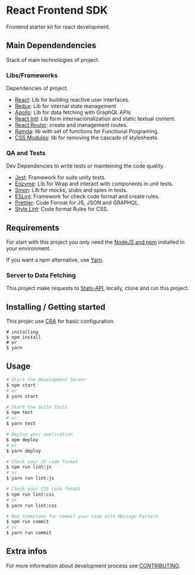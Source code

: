 # React Frontend SDK
Frontend starter kit for react development.

## Main Dependendencies
Stack of main technologies of project.

### Libs/Frameworks
Dependencies of project.

- [React](https://reactjs.org/): Lib for building reactive user interfaces.
- [Redux](https://react-redux.js.org/): Lib for internal state management
- [Apollo](https://www.apollographql.com/docs/react/): Lib for data fetching with GraphQL APIs
- [React Intl](https://github.com/formatjs/react-intl): Lib form internacionalization and static textual content.
- [React Router](https://reacttraining.com/react-router/web/guides/quick-start): create and management routes.
- [Ramda](https://ramdajs.com/): lib with set of functions for Functional Programing.
- [CSS Modules](https://github.com/css-modules/css-modules): lib for removing the cascade of stylesheets.

### QA and Tests
Dev Dependencies to write tests or mainteining the code quality.

- [Jest](jestjs.io/): Framework for suite unity tests.
- [Enzyme](https://airbnb.io/enzyme/): Lib for Wrap and interact with components in unit tests.
- [Sinon](https://sinonjs.org/): Lib for mocks, stubs and spies in tests.
- [ESLint](https://eslint.org/): Framework for check code format and create rules.
- [Prettier](prettier.io/): Code Format for JS, JSON and GRAPHQL.
- [Style Lint](https://stylelint.io/): Code format Rules for CSS.


## Requirements
For start with this project you only need the [NodeJS and npm](https://nodejs.org/en/) installed in your environment.

If you want a npm alternative, use [Yarn](https://yarnpkg.com).

### Server to Data Fetching
This project make requests to [Stats-API](http://gitlab.iesde.com.br/desenvolvimento/stats-api), locally, clone and run this project.

## Installing / Getting started
This projec use [CRA](https://github.com/facebook/create-react-app) for basic configuration.

```shell
# installing
$ npm install
# or
$ yarn
```

## Usage
```bash
# Start the Development Server
$ npm start
# or
$ yarn start

# Start the Suite Tests
$ npm test
# or
$ yarn test

# Deploy your application
$ npm deploy
# or
$ yarn deploy

# Check your JS code format
$ npm run lint:js
# or
$ yarn run lint:js

# Check your CSS code format
$ npm run lint:css
# or
$ yarn run lint:css

# Run Commitzen for commit your code with Message Pattern
$ npm run commit
# or
$ yarn run commit
```

## Extra infos
For more information about development process see [CONTRIBUTING](./CONTRIBUTING.md).
